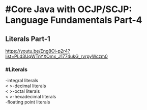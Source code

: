 <h1>#Core Java with OCJP/SCJP: Language Fundamentals Part-4</h1>

<h2>Literals Part-1</h2>

<a>https://youtu.be/Eng8Oi-p2r4?list=PLd3UqWTnYXOmx_J1774ukG_rvrpyWczm0</a>

<h3>#Literals</h3>
<p>
-integral literals  <br>
  <&nbsp>-decimal literals <br>
  <&nbsp>-octal literals <br>
  <&nbsp>-hexadecimal literals <br>
-floating point literals  <br>
</p>
